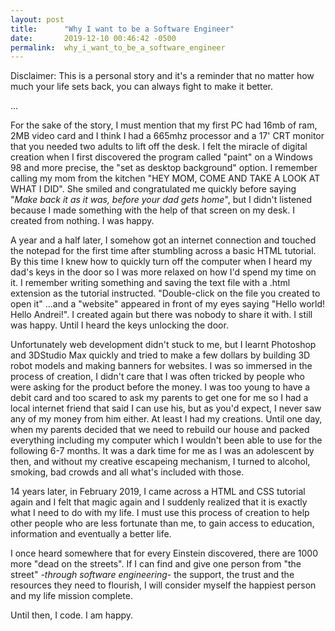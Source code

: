 ```yaml
---
layout: post
title:      "Why I want to be a Software Engineer"
date:       2019-12-10 00:46:42 -0500
permalink:  why_i_want_to_be_a_software_engineer
---
```




Disclaimer: This is a personal story and it's a reminder that no matter how much your life sets back, you can always fight to make it better.

...

For the sake of the story, I must mention that my first PC had 16mb of ram, 2MB video card and I think I had a 665mhz processor and a 17' CRT monitor that you needed two adults to lift off the desk. I felt the miracle of digital creation when I first discovered the program called "paint" on a Windows 98 and more precise, the "set as desktop background" option. I remember calling my mom from the kitchen "HEY MOM, COME AND TAKE A LOOK AT WHAT I DID". 
She smiled and congratulated me quickly before saying  "*Make back it as it was, before your dad gets home*", but I didn't listened because I made something with the help of that screen on my desk. 
I created from nothing.
I was happy.

A year and a half later, I somehow got an internet connection and touched the notepad for the first time after stumbling across a basic HTML tutorial. By this time I knew how to quickly turn off the computer when I heard my dad's keys in the door so I was more relaxed on how I'd spend my time on it. 
I remember writing something and saving the text file with a .html extension as the tutorial instructed.
"Double-click on the file you created to open it"
...and a "website" appeared in front of my eyes saying "Hello world! Hello Andrei!".
I created again but there was nobody to share it with.
I still was happy. 
Until I heard the keys unlocking the door.

Unfortunately web development didn't stuck to me, but I learnt Photoshop and 3DStudio Max quickly and tried to make a few dollars by building 3D robot models and making banners for websites. I was so immersed in the process of creation, I didn't care that I was often tricked by people who were asking for the product before the money. 
I was too young to have a debit card and too scared to ask my parents to get one for me so I had a local internet friend that said I can use his, but as you'd expect, I never saw any of my money from him either.
At least I had my creations. 
Until one day, when my parents decided that we need to rebuild our house and packed everything including my computer which I wouldn't been able to use for the following 6-7 months. 
It was a dark time for me as I was an adolescent by then, and without my creative escapeing mechanism, I turned to alcohol, smoking, bad crowds and all what's included with those.


14 years later, in February 2019, I came across a HTML and CSS tutorial again and I felt that magic again and I suddenly realized that it is exactly what I need to do with my life. I must use this process of creation to help other people who are less fortunate than me, to gain access to education, information and eventually a better life.

I once heard somewhere that for every Einstein discovered, there are 1000 more "dead on the streets". If I can find and give one person from "the street" *-through software engineering-* the support, the trust and the resources they need to flourish, I will consider myself the happiest person and my life mission complete. 

Until then, I code.
I am happy. 
